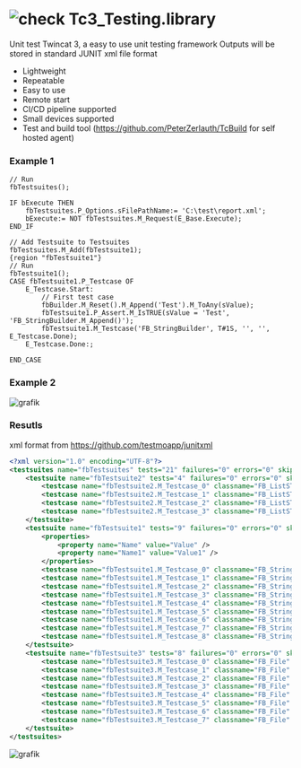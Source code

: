 
# ![check](https://user-images.githubusercontent.com/48495545/228613908-fd86b481-6052-455c-8fd1-57020d1d3b8a.svg) Tc3_Testing.library
Unit test Twincat 3, 
a easy to use unit testing framework
Outputs will be stored in standard JUNIT xml file format

- Lightweight
- Repeatable
- Easy to use
- Remote start
- CI/CD pipeline supported
- Small devices supported
- Test and build tool (https://github.com/PeterZerlauth/TcBuild for self hosted agent)


### Example 1
```ST    
// Run
fbTestsuites();

IF bExecute THEN
	fbTestsuites.P_Options.sFilePathName:= 'C:\test\report.xml';
	bExecute:= NOT fbTestsuites.M_Request(E_Base.Execute);
END_IF

// Add Testsuite to Testsuites
fbTestsuites.M_Add(fbTestsuite1);
{region "fbTestsuite1"}
// Run
fbTestsuite1();
CASE fbTestsuite1.P_Testcase OF
	E_Testcase.Start:
		// First test case
		fbBuilder.M_Reset().M_Append('Test').M_ToAny(sValue);
		fbTestsuite1.P_Assert.M_IsTRUE(sValue = 'Test', 'FB_StringBuilder.M_Append()');
		fbTestsuite1.M_Testcase('FB_StringBuilder', T#1S, '', '', E_Testcase.Done);	
	E_Testcase.Done:;
	
END_CASE
```

### Example 2
![grafik](https://github.com/PeterZerlauth/Testing/assets/48495545/a5aa2a5a-661d-4e27-8b67-21b07b98972c)


### Resutls
xml format from https://github.com/testmoapp/junitxml

```xml
<?xml version="1.0" encoding="UTF-8"?>
<testsuites name="fbTestsuites" tests="21" failures="0" errors="0" skipped="0" assertions="30" time="0.300" timestamp="2023-07-26T15:09:41.665">
	<testsuite name="fbTestsuite2" tests="4" failures="0" errors="0" skipped="0" assertions="8" time="0.030" timestamp="2023-07-26T15:09:41.705" file="">
		<testcase name="fbTestsuite2.M_Testcase_0" classname="FB_ListSTRING" assertions="3" time="0.0100" file="" line="" />
		<testcase name="fbTestsuite2.M_Testcase_1" classname="FB_ListSTRING" assertions="1" time="0.0100" file="" line="" />
		<testcase name="fbTestsuite2.M_Testcase_2" classname="FB_ListSTRING" assertions="3" time="0.0100" file="" line="" />
		<testcase name="fbTestsuite2.M_Testcase_3" classname="FB_ListSTRING" assertions="1" time="0.0100" file="" line="" />
	</testsuite>
	<testsuite name="fbTestsuite1" tests="9" failures="0" errors="0" skipped="0" assertions="14" time="0.080" timestamp="2023-07-26T15:09:41.705" file="Some.TcPou">
		<properties>
			<property name="Name" value="Value" />
			<property name="Name1" value="Value1" />
		</properties>
		<testcase name="fbTestsuite1.M_Testcase_0" classname="FB_StringBuilder" assertions="1" time="0.0100" file="" line="" />
		<testcase name="fbTestsuite1.M_Testcase_1" classname="FB_StringBuilder" assertions="2" time="0.0100" file="" line="" />
		<testcase name="fbTestsuite1.M_Testcase_2" classname="FB_StringBuilder" assertions="2" time="0.0100" file="" line="" />
		<testcase name="fbTestsuite1.M_Testcase_3" classname="FB_StringBuilder" assertions="2" time="0.0100" file="" line="" />
		<testcase name="fbTestsuite1.M_Testcase_4" classname="FB_StringBuilder" assertions="2" time="0.0100" file="" line="" />
		<testcase name="fbTestsuite1.M_Testcase_5" classname="FB_StringBuilder" assertions="2" time="0.0100" file="" line="" />
		<testcase name="fbTestsuite1.M_Testcase_6" classname="FB_StringBuilder" assertions="1" time="0.0100" file="" line="" />
		<testcase name="fbTestsuite1.M_Testcase_7" classname="FB_StringBuilder" assertions="1" time="0.0100" file="" line="" />
		<testcase name="fbTestsuite1.M_Testcase_8" classname="FB_StringBuilder" assertions="1" time="0.0100" file="" line="" />
	</testsuite>
	<testsuite name="fbTestsuite3" tests="8" failures="0" errors="0" skipped="0" assertions="8" time="0.250" timestamp="2023-07-26T15:09:41.705" file="">
		<testcase name="fbTestsuite3.M_Testcase_0" classname="FB_File" assertions="1" time="0.0300" file="" line="" />
		<testcase name="fbTestsuite3.M_Testcase_1" classname="FB_File" assertions="1" time="0.0600" file="" line="" />
		<testcase name="fbTestsuite3.M_Testcase_2" classname="FB_File" assertions="1" time="0.0300" file="" line="" />
		<testcase name="fbTestsuite3.M_Testcase_3" classname="FB_File" assertions="1" time="0.0300" file="" line="" />
		<testcase name="fbTestsuite3.M_Testcase_4" classname="FB_File" assertions="1" time="0.0500" file="" line="" />
		<testcase name="fbTestsuite3.M_Testcase_5" classname="FB_File" assertions="1" time="0.0100" file="" line="" />
		<testcase name="fbTestsuite3.M_Testcase_6" classname="FB_File" assertions="1" time="0.0200" file="" line="" />
		<testcase name="fbTestsuite3.M_Testcase_7" classname="FB_File" assertions="1" time="0.0300" file="" line="" />
	</testsuite>
</testsuites>
```

![grafik](https://github.com/PeterZerlauth/Testing/assets/48495545/e5bd0a1f-5c42-4650-aa56-1a0818cb9795)

